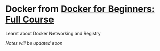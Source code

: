 # Docker from [Docker for Beginners: Full Course](https://www.youtube.com/watch?v=zJ6WbK9zFpI)

Learnt about Docker Networking and Registry

_Notes will be updated soon_

